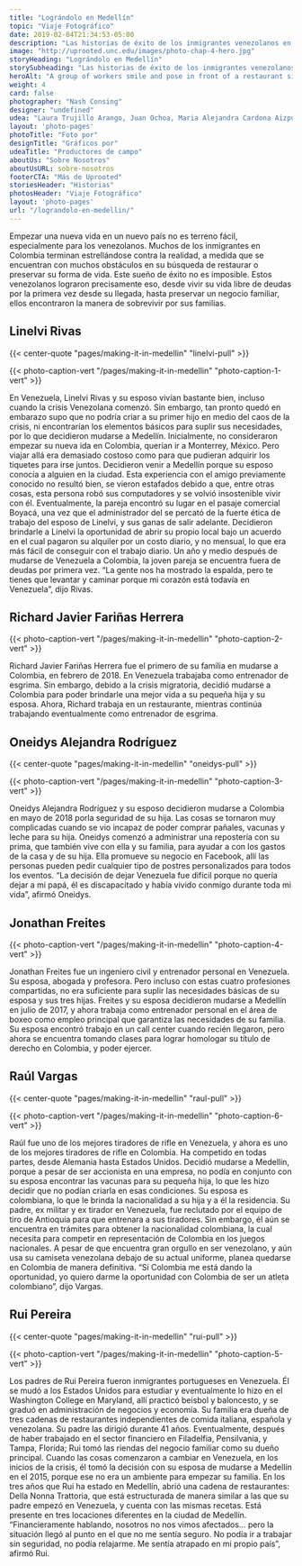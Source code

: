 ```yaml
---
title: "Lográndolo en Medellín"
topic: "Viaje Fotográfico"
date: 2019-02-04T21:34:53-05:00
description: "Las historias de éxito de los inmigrantes venezolanos en un nuevo país."
image: "http://uprooted.unc.edu/images/photo-chap-4-hero.jpg"
storyHeading: "Lográndolo en Medellín"
storySubheading: "Las historias de éxito de los inmigrantes venezolanos en un nuevo país."
heroAlt: "A group of workers smile and pose in front of a restaurant sign that reads 'Della Nonna'"
weight: 4
card: false
photographer: "Nash Consing"
designer: "undefined"
udea: "Laura Trujillo Arango, Juan Ochoa, Maria Alejandra Cardona Aizpurua"
layout: 'photo-pages'
photoTitle: "Foto por"
designTitle: "Gráficos por"
udeaTitle: "Productores de campo"
aboutUs: "Sobre Nosotros"
aboutUsURL: sobre-nosotros
footerCTA: "Más de Uprooted"
storiesHeader: "Historias"
photosHeader: "Viaje Fotográfico"
layout: 'photo-pages'
url: "/lograndolo-en-medellin/"
---
```

Empezar una nueva vida en un nuevo país no es terreno fácil, especialmente para los venezolanos. Muchos de los inmigrantes en Colombia terminan estrellándose contra la realidad, a medida que se encuentran con muchos obstáculos en su búsqueda de restaurar o preservar su forma de vida. Este sueño de éxito no es imposible. Estos venezolanos lograron precisamente eso, desde vivir su vida libre de deudas por la primera vez desde su llegada, hasta preservar un negocio familiar, ellos encontraron la manera de sobrevivir por sus familias.

<div class="photo__success-people">
<h2 class="photo__subhead flex">Linelvi Rivas</h2>

{{< center-quote "pages/making-it-in-medellin" "linelvi-pull" >}}

{{< photo-caption-vert "/pages/making-it-in-medellin" "photo-caption-1-vert" >}}

<p>En Venezuela, Linelvi Rivas y su esposo vivían bastante bien, incluso cuando la crisis Venezolana comenzó. Sin embargo, tan pronto quedó en embarazo supo que no podría criar a su primer hijo en medio del caos de la crisis, ni encontrarían los elementos básicos para suplir sus necesidades, por lo que decidieron mudarse a Medellín. Inicialmente, no consideraron empezar su nueva ida en Colombia, querían ir a Monterrey, México. Pero viajar allá era demasiado costoso como para que pudieran adquirir los tiquetes para irse juntos. Decidieron venir a Medellín porque su esposo conocía a alguien en la ciudad. Esta experiencia con el amigo previamente conocido no resultó bien, se vieron estafados debido a que, entre otras cosas, esta persona robó sus computadores y se volvió insostenible vivir con él. Eventualmente, la pareja encontró su lugar en el pasaje comercial Boyacá, una vez que el administrador del se percató de la fuerte ética de trabajo del esposo de Linelvi, y sus ganas de salir adelante. Decidieron brindarle a Linelvi la oportunidad de abrir su propio local bajo un acuerdo en el cual pagaron su alquiler por un costo diario, y no mensual, lo que era más fácil de conseguir con el trabajo diario. Un año y medio después de mudarse de Venezuela a Colombia, la joven pareja se encuentra fuera de deudas por primera vez. “La gente nos ha mostrado la espalda, pero te tienes que levantar y caminar porque mi corazón está todavía en Venezuela”, dijo Rivas.</p>
</div>

<div class="photo__line"></div>

<div class="photo__success-people">
<h2 class="photo__subhead flex">Richard Javier Fariñas Herrera</h2>

{{< photo-caption-vert "/pages/making-it-in-medellin" "photo-caption-2-vert" >}}

<p>Richard Javier Fariñas Herrera fue el primero de su familia en mudarse a Colombia, en febrero de 2018. En Venezuela trabajaba como entrenador de esgrima. Sin embargo, debido a la crisis migratoria, decidió mudarse a Colombia para poder brindarle una mejor vida a su pequeña hija y su esposa. Ahora, Richard trabaja en un restaurante, mientras continúa trabajando eventualmente como entrenador de esgrima.</p>
</div>

<div class="photo__line"></div>

<div class="photo__success-people">
<h2 class="photo__subhead flex">Oneidys Alejandra Rodríguez</h2>

{{< center-quote "pages/making-it-in-medellin" "oneidys-pull" >}}

{{< photo-caption-vert "/pages/making-it-in-medellin" "photo-caption-3-vert" >}}

<p>Oneidys Alejandra Rodríguez y su esposo decidieron mudarse a Colombia en mayo de 2018 porla seguridad de su hija. Las cosas se tornaron muy complicadas cuando se vio incapaz de poder comprar pañales, vacunas y leche para su hija. Oneidys comenzó a administrar una repostería con su prima, que también vive con ella y su familia, para ayudar a con los gastos de la casa y de su hija. Ella promueve su negocio en Facebook, allí las personas pueden pedir cualquier tipo de postres personalizados para todos los eventos. “La decisión de dejar Venezuela fue difícil porque no quería dejar a mi papá, él es discapacitado y había vivido conmigo durante toda mi vida”, afirmó Oneidys.</p>
</div>

<div class="photo__line"></div>

<div class="photo__success-people">
<h2 class="photo__subhead flex">Jonathan Freites</h2>

{{< photo-caption-vert "/pages/making-it-in-medellin" "photo-caption-4-vert" >}}

<p>Jonathan Freites fue un ingeniero civil y entrenador personal en Venezuela. Su esposa, abogada y profesora. Pero incluso con estas cuatro profesiones compartidas, no era suficiente para suplir las necesidades básicas de su esposa y sus tres hijas. Freites y su esposa decidieron mudarse a Medellín en julio de 2017, y ahora trabaja como entrenador personal en el área de boxeo como empleo principal que garantiza las necesidades de su familia. Su esposa encontró trabajo en un call center cuando recién llegaron, pero ahora se encuentra tomando clases para lograr homologar su título de derecho en Colombia, y poder ejercer.</p>
</div>

<div class="photo__line"></div>

<div class="photo__success-people">
<h2 class="photo__subhead flex">Raúl Vargas</h2>

{{< center-quote "pages/making-it-in-medellin" "raul-pull" >}}

{{< photo-caption-vert "/pages/making-it-in-medellin" "photo-caption-6-vert" >}}

<p>Raúl fue uno de los mejores tiradores de rifle en Venezuela, y ahora es uno de los mejores tiradores de rifle en Colombia. Ha competido en todas partes, desde Alemania hasta Estados Unidos. Decidió mudarse a Medellín, porque a pesar de ser accionista en una empresa, no podía en conjunto con su esposa encontrar las vacunas para su pequeña hija, lo que les hizo decidir que no podían criarla en esas condiciones. Su esposa es colombiana, lo que le brinda la nacionalidad a su hija y a él la residencia. Su padre, ex militar y ex tirador en Venezuela, fue reclutado por el equipo de tiro de Antioquia para que entrenara a sus tiradores. Sin embargo, él aún se encuentra en trámites para obtener la nacionalidad colombiana, la cual necesita para competir en representación de Colombia en los juegos nacionales. A pesar de que encuentra gran orgullo en ser venezolano, y aún usa su camiseta venezolana debajo de su actual uniforme, planea quedarse en Colombia de manera definitiva. “Si Colombia me está dando la oportunidad, yo quiero darme la oportunidad con Colombia de ser un atleta colombiano”, dijo Vargas.</p>
</div>

<div class="photo__line"></div>

<div class="photo__success-people">
<h2 class="photo__subhead flex">Rui Pereira</h2>

{{< center-quote "pages/making-it-in-medellin" "rui-pull" >}}

{{< photo-caption-vert "/pages/making-it-in-medellin" "photo-caption-5-vert" >}}

<p>Los padres de Rui Pereira fueron inmigrantes portugueses en Venezuela. Él se mudó a los Estados Unidos para estudiar y eventualmente lo hizo en el Washington College en Maryland, allí practicó beisbol y baloncesto, y se graduó en administración de negocios y economía. Su familia era dueña de tres cadenas de restaurantes independientes de comida italiana, española y venezolana. Su padre las dirigió durante 41 años. Eventualmente, después de haber trabajado en el sector financiero en Filadelfia, Pensilvania, y Tampa, Florida; Rui tomó las riendas del negocio familiar como su dueño principal. Cuando las cosas comenzaron a cambiar en Venezuela, en los inicios de la crisis, él tomó la decisión con su esposa de mudarse a Medellín en el 2015, porque ese no era un ambiente para empezar su familia. En los tres años que Rui ha estado en Medellín, abrió una cadena de restaurantes: Della Nonna Trattoria, que está estructurada de manera similar a las que su padre empezó en Venezuela, y cuenta con las mismas recetas. Está presente en tres locaciones diferentes en la ciudad de Medellín. “Financieramente hablando, nosotros no nos vimos afectados… pero la situación llegó al punto en el que no me sentía seguro. No podía ir a trabajar sin seguridad, no podía relajarme. Me sentía atrapado en mi propio país”, afirmó Rui.</p>
</div>